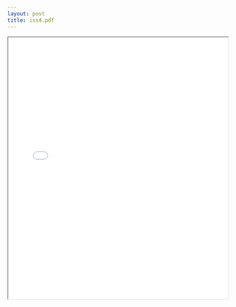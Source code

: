 ```yaml
---
layout: post
title: iss4.pdf
---
```


<div class="pdf-container">
<iframe src="/ea/assets/pdfs/iss4.pdf" height="600" width="100%" allowFullScreen="true"></iframe>
</div>

